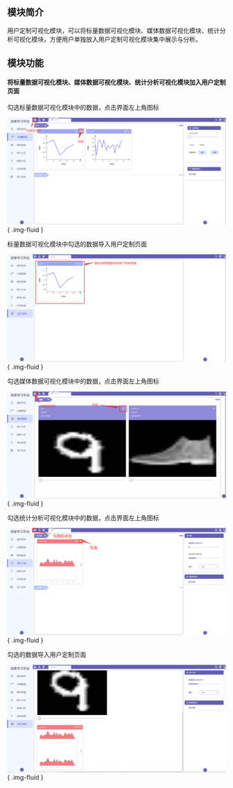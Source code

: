## 模块简介
用户定制可视化模块，可以将标量数据可视化模块、媒体数据可视化模块、统计分析可视化模块，方便用户单独放入用户定制可视化模块集中展示与分析。
## 模块功能

#### 将标量数据可视化模块、媒体数据可视化模块、统计分析可视化模块加入用户定制页面

勾选标量数据可视化模块中的数据，点击界面左上角图标

![func1.1](./images/custom/scalarSelect.png){ .img-fluid }

标量数据可视化模块中勾选的数据导入用户定制页面

![func1.2](./images/custom/custom.png){ .img-fluid }

勾选媒体数据可视化模块中的数据，点击界面左上角图标

![func1.3](./images/custom/mediaSelect.png){ .img-fluid }

勾选统计分析可视化模块中的数据，点击界面左上角图标

![func1.4](./images/custom/statisticSelect.png){ .img-fluid }

勾选的数据导入用户定制页面

![func1.4](./images/custom/custom_.png){ .img-fluid }
